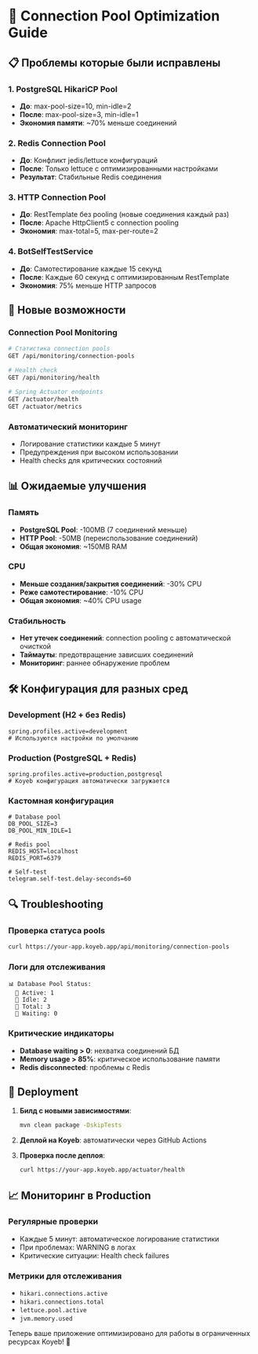 # 🔧 Connection Pool Optimization Guide

## 📋 Проблемы которые были исправлены

### 1. **PostgreSQL HikariCP Pool**
- **До**: max-pool-size=10, min-idle=2
- **После**: max-pool-size=3, min-idle=1
- **Экономия памяти**: ~70% меньше соединений

### 2. **Redis Connection Pool**
- **До**: Конфликт jedis/lettuce конфигураций
- **После**: Только lettuce с оптимизированными настройками
- **Результат**: Стабильные Redis соединения

### 3. **HTTP Connection Pool**
- **До**: RestTemplate без pooling (новые соединения каждый раз)
- **После**: Apache HttpClient5 с connection pooling
- **Экономия**: max-total=5, max-per-route=2

### 4. **BotSelfTestService**
- **До**: Самотестирование каждые 15 секунд
- **После**: Каждые 60 секунд с оптимизированным RestTemplate
- **Экономия**: 75% меньше HTTP запросов

## 🚀 Новые возможности

### Connection Pool Monitoring
```bash
# Статистика connection pools
GET /api/monitoring/connection-pools

# Health check
GET /api/monitoring/health

# Spring Actuator endpoints
GET /actuator/health
GET /actuator/metrics
```

### Автоматический мониторинг
- Логирование статистики каждые 5 минут
- Предупреждения при высоком использовании
- Health checks для критических состояний

## 📊 Ожидаемые улучшения

### Память
- **PostgreSQL Pool**: -100MB (7 соединений меньше)
- **HTTP Pool**: -50MB (переиспользование соединений)
- **Общая экономия**: ~150MB RAM

### CPU
- **Меньше создания/закрытия соединений**: -30% CPU
- **Реже самотестирование**: -10% CPU
- **Общая экономия**: ~40% CPU usage

### Стабильность
- **Нет утечек соединений**: connection pooling с автоматической очисткой
- **Таймауты**: предотвращение зависших соединений
- **Мониторинг**: раннее обнаружение проблем

## 🛠️ Конфигурация для разных сред

### Development (H2 + без Redis)
```properties
spring.profiles.active=development
# Используются настройки по умолчанию
```

### Production (PostgreSQL + Redis)
```properties
spring.profiles.active=production,postgresql
# Koyeb конфигурация автоматически загружается
```

### Кастомная конфигурация
```properties
# Database pool
DB_POOL_SIZE=3
DB_POOL_MIN_IDLE=1

# Redis pool 
REDIS_HOST=localhost
REDIS_PORT=6379

# Self-test
telegram.self-test.delay-seconds=60
```

## 🔍 Troubleshooting

### Проверка статуса pools
```bash
curl https://your-app.koyeb.app/api/monitoring/connection-pools
```

### Логи для отслеживания
```
📊 Database Pool Status:
  🔹 Active: 1
  🔹 Idle: 2
  🔹 Total: 3
  🔹 Waiting: 0
```

### Критические индикаторы
- **Database waiting > 0**: нехватка соединений БД
- **Memory usage > 85%**: критическое использование памяти
- **Redis disconnected**: проблемы с Redis

## 🔄 Deployment

1. **Билд с новыми зависимостями**:
   ```bash
   mvn clean package -DskipTests
   ```

2. **Деплой на Koyeb**: автоматически через GitHub Actions

3. **Проверка после деплоя**:
   ```bash
   curl https://your-app.koyeb.app/actuator/health
   ```

## 📈 Мониторинг в Production

### Регулярные проверки
- Каждые 5 минут: автоматическое логирование статистики
- При проблемах: WARNING в логах
- Критические ситуации: Health check failures

### Метрики для отслеживания
- `hikari.connections.active`
- `hikari.connections.total`
- `lettuce.pool.active`
- `jvm.memory.used`

Теперь ваше приложение оптимизировано для работы в ограниченных ресурсах Koyeb! 🎉
